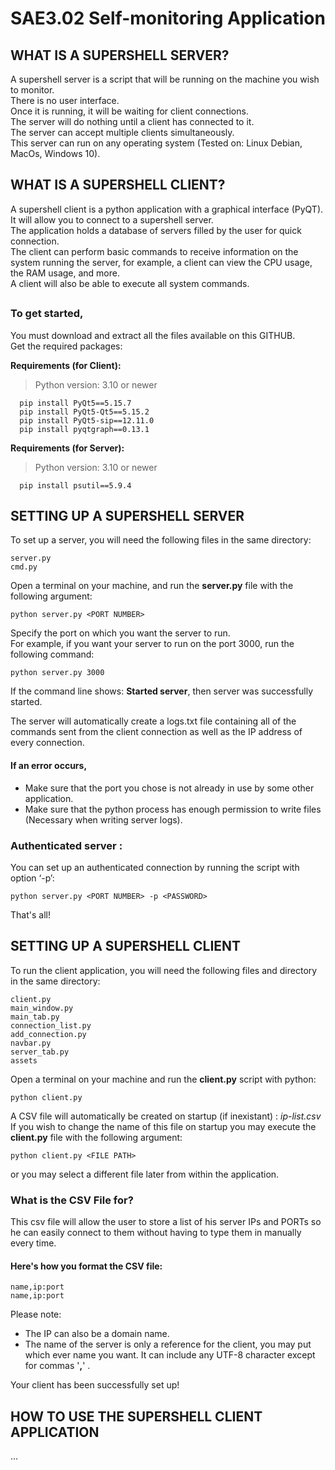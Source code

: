# SAE3.02 Self-monitoring Application

## WHAT IS A SUPERSHELL SERVER?

A supershell server is a script that will be running on the machine you wish to monitor.  
There is no user interface.  
Once it is running, it will be waiting for client connections.  
The server will do nothing until a client has connected to it.  
The server can accept multiple clients simultaneously.  
This server can run on any operating system (Tested on: Linux Debian, MacOs, Windows 10).

## WHAT IS A SUPERSHELL CLIENT?

A supershell client is a python application with a graphical interface (PyQT).  
It will allow you to connect to a supershell server.  
The application holds a database of servers filled by the user for quick connection.  
The client can perform basic commands to receive information on the system running the server, for example, a client can view the CPU usage, the RAM usage, and more.  
A client will also be able to execute all system commands.  

##

### To get started,
You must download and extract all the files available on this GITHUB.  
Get the required packages:

**Requirements (for Client):**
> Python version: 3.10 or newer
```
  pip install PyQt5==5.15.7
  pip install PyQt5-Qt5==5.15.2
  pip install PyQt5-sip==12.11.0
  pip install pyqtgraph==0.13.1
```
**Requirements (for Server):**
> Python version: 3.10 or newer
```
  pip install psutil==5.9.4
```

## SETTING UP A SUPERSHELL SERVER

To set up a server, you will need the following files in the same directory:
```
server.py
cmd.py
```

Open a terminal on your machine, and run the **server.py** file with the following argument:
```
python server.py <PORT NUMBER>
```
Specify the port on which you want the server to run.  
For example, if you want your server to run on the port 3000, run the following command:
```
python server.py 3000
```
If the command line shows: **Started server**, then server was successfully started.  
  
The server will automatically create a logs.txt file containing all of the commands sent from the client connection as well as the IP address of every connection.
#### If an error occurs,
- Make sure that the port you chose is not already in use by some other application.
- Make sure that the python process has enough permission to write files (Necessary when writing server logs).

### Authenticated server :

You can set up an authenticated connection by running the script with option ‘-p’:
```
python server.py <PORT NUMBER> -p <PASSWORD>
```
That's all!

## SETTING UP A SUPERSHELL CLIENT

To run the client application, you will need the following files and directory in the same directory:
```
client.py
main_window.py
main_tab.py
connection_list.py
add_connection.py
navbar.py
server_tab.py
assets
```
Open a terminal on your machine and run the **client.py** script with python:
```
python client.py
```

A CSV file will automatically be created on startup (if inexistant) : _ip-list.csv_  
If you wish to change the name of this file on startup you may execute the **client.py** file with the following argument:
```
python client.py <FILE PATH>
```
or you may select a different file later from within the application.  
### What is the CSV File for?
This csv file will allow the user to store a list of his server IPs and PORTs so he can easily connect to them without having to type them in manually every time.
#### Here's how you format the CSV file:
```
name,ip:port
name,ip:port
```
Please note:
- The IP can also be a domain name.
- The name of the server is only a reference for the client, you may put which ever name you want. It can include any UTF-8 character except for commas '**,**' .

Your client has been successfully set up!

## HOW TO USE THE SUPERSHELL CLIENT APPLICATION
...
